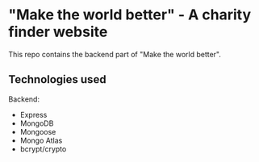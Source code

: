 # "Make the world better" - A charity finder website

This repo contains the backend part of "Make the world better".

## Technologies used

Backend:

- Express
- MongoDB
- Mongoose
- Mongo Atlas
- bcrypt/crypto
